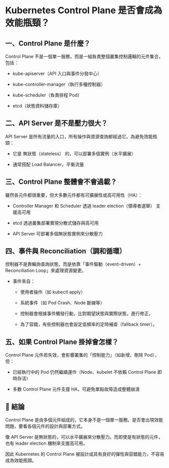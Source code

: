 # Kubernetes Control Plane 是否會成為效能瓶頸？

## 一、Control Plane 是什麼？

Control Plane 不是一個單一服務，而是一組負責整個叢集控制邏輯的元件集合，包括：

- kube-apiserver（API 入口與事件分發中心）

- kube-controller-manager（執行多種控制器）

- kube-scheduler（負責排程 Pod）

- etcd（狀態資料儲存庫）

## 二、API Server 是不是壓力很大？

API Server 是所有流量的入口，所有操作與資源查詢都經過它。為避免效能瓶頸：

- 它是 無狀態（stateless） 的，可以部署多個實例（水平擴展）

- 通常搭配 Load Balancer，平衡流量

## 三、Control Plane 整體會不會過載？

雖然各元件都很重要，但大多數元件都有可擴展性或高可用性（HA）：

- Controller Manager 和 Scheduler 透過 leader election（領導者選舉） 支援高可用

- etcd 透過叢集部署實現分散式儲存與高可用

- API Server 可部署多個無狀態實例來分散壓力

## 四、事件與 Reconciliation（調和循環）

控制器不是靠輪詢查詢狀態，而是依靠「事件驅動（event-driven）+ Reconciliation Loop」來處理資源變更。

- 事件來自：

  - 使用者操作（如 kubectl apply）

  - 系統事件（如 Pod Crash、Node 斷線等）

  - 控制器會根據事件觸發行動，比對期望狀態與實際狀態，進行修正。

  - 為了容錯，有些控制器也會設定低頻率的定時補查（fallback timer）。

## 五、如果 Control Plane 掛掉會怎樣？

Control Plane 元件若失效，會影響叢集的「控制能力」（如新增、刪除 Pod），但：

- 已經執行中的 Pod 仍然繼續運作（Node、kubelet 不依賴 Control Plane 即時存活）

- 多數 Control Plane 元件支援 HA，可避免單點故障造成整體崩潰

## 🧠 結論

Control Plane 是由多個元件組成的，它本身不是一個單一服務。是否會出現效能問題，要看各個元件的設計與部署方式。

像 API Server 是無狀態的，可以水平擴展來分散壓力。而即使是有狀態的元件，也有 leader election 機制來支援高可用。

因此 Kubernetes 的 Control Plane 被設計成具有良好的彈性與容錯能力，不容易成為效能瓶頸。
